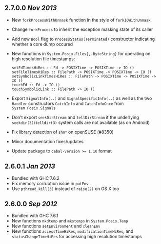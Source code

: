 ## 2.7.0.0  *Nov 2013*

  * New `forkProcessWithUnmask` function in the style of `forkIOWithUnmask`

  * Change `forkProcess` to inherit the exception masking state of its caller

  * Add new `Bool` flag to `ProcessStatus(Terminated)` constructor
    indicating whether a core dump occured

  * New functions in `System.Posix.Files{,.ByteString}` for operating
    on high resolution file timestamps:

        setFdTimesHiRes :: Fd -> POSIXTime -> POSIXTime -> IO ()
        setFileTimesHiRes :: FilePath -> POSIXTime -> POSIXTime -> IO ()
        setSymbolicLinkTimesHiRes :: FilePath -> POSIXTime -> POSIXTime -> IO ()
        touchFd :: Fd -> IO ()
        touchSymbolicLink :: FilePath -> IO ()

  * Export `SignalInfo(..)` and `SignalSpecificInfo(..)` as well as
    the two `Handler` constructors `CatchInfo` and `CatchInfoOnce`
    from `System.Posix.Signals`

  * Don't export `seekDirStream` and `tellDirStream` if the underlying
    `seekdir(3)`/`telldir(3)` system calls are not available (as on Android)

  * Fix library detection of `shm*` on openSUSE (#8350)

  * Minor documentation fixes/updates

  * Update package to `cabal-version >= 1.10` format

## 2.6.0.1  *Jan 2013*

  * Bundled with GHC 7.6.2
  * Fix memory corruption issue in `putEnv`
  * Use `pthread_kill(3)` instead of `raise(2)` on OS X too

## 2.6.0.0  *Sep 2012*

  * Bundled with GHC 7.6.1
  * New functions `mkdtemp` and `mkstemps` in `System.Posix.Temp`
  * New functions `setEnvironment` and `cleanEnv`
  * New functions `accessTimeHiRes`, `modificationTimeHiRes`, and
    `statusChangeTimeHiRes` for accessing high resolution timestamps
